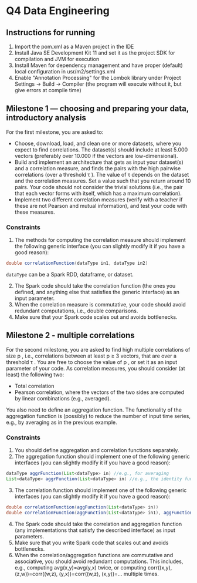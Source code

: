 # Q4 Data Engineering 

## Instructions for running

1. Import the pom.xml as a Maven project in the IDE
2. Install Java SE Development Kit 11 and set it as the project SDK for compilation and JVM for execution
3. Install Maven for dependency management and have proper (default) local configuration in usr/m2/settings.xml
4. Enable "Annotation Processing" for the Lombok library under Project Settings -> Build -> Compiler 
(the program will execute without it, but give errors at compile time)

## Milestone 1 — choosing and preparing your data, introductory analysis

For the first milestone, you are asked to:
- Choose, download, load, and clean one or more datasets, where you expect to find
correlations. The dataset(s) should include at least 5.000 vectors (preferably over 10.000 if the
vectors are low-dimensional).
- Build and implement an architecture that gets as input your dataset(s) and a correlation
measure, and finds the pairs with the high pairwise correlations (over a threshold τ ). The value
of τ depends on the dataset and the correlation measures. Set a value such that you return
around 10 pairs. Your code should not consider the trivial solutions (i.e., the pair that each
vector forms with itself, which has a maximum correlation).
- Implement two different correlation measures (verify with a teacher if these are not Pearson and
mutual information), and test your code with these measures.

### Constraints
1. The methods for computing the correlation measure should implement the following generic
interface (you can slightly modify it if you have a good reason):
```java
double correlationFunction(dataType in1, dataType in2)
```
`dataType` can be a Spark RDD, dataframe, or dataset.

2. The Spark code should take the correlation function (the ones you defined, and anything else
that satisfies the generic interface) as an input parameter.
3. When
the correlation measure is commutative, your code should avoid redundant
computations, i.e., double comparisons.
4. Make sure that your Spark code scales out and avoids bottlenecks.

## Milestone 2 - multiple correlations
For the second milestone, you are asked to find high multiple correlations of size p , i.e.,
correlations between at least p ≥ 3 vectors, that are over a threshold τ . You are free to choose
the value of p , or set it as an input parameter of your code. As correlation measures, you should
consider (at least) the following two:
- Total correlation
- Pearson correlation, where the vectors of the two sides are computed by linear combinations (e.g., averaged).

You also need to define an aggregation function. The functionality of the aggregation function is (possibly) to reduce the number of input time series, e.g., by averaging as in the previous example.

### Constraints
1. You should define aggregation and correlation functions separately.
2. The aggregation function should implement one of the following generic interfaces (you can
slightly modify it if you have a good reason):
```java
dataType aggrFunction(List<dataType> in) //e.g., for averaging
List<dataType> aggrFunction(List<dataType> in) //e.g., the identity function
```

3. The correlation function should implement one of the following generic interfaces (you can
slightly modify it if you have a good reason):
```java
double correlationFunction(aggFunction(List<dataType> in))
double correlationFunction(aggFunction(List<dataType> in1), aggFunction(List<dataType> in2))
```

4. The Spark code should take the correlation and aggregation function (any implementations
that satisfy the described interface) as input parameters.
5. Make sure that you write Spark code that scales out and avoids bottlenecks.
6. When the correlation/aggregation functions are commutative and associative, you should
avoid redundant computations. This includes, e.g., computing avg(x,y)=avg(y,x) twice, or
computing corr((x,y), (z,w))=corr((w,z), (y,x))=corr((w,z), (x,y))=... multiple times.
